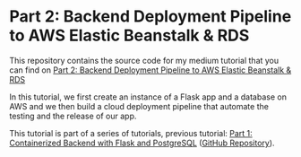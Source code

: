# Part 2: Backend Deployment Pipeline to AWS Elastic Beanstalk & RDS

This repository contains the source code for my medium tutorial that you can find on <a href='https://blog.devgenius.io/part-2-backend-deployment-pipeline-to-aws-elastic-beanstalk-rds-50cb469595f3'>Part 2: Backend Deployment Pipeline to AWS Elastic Beanstalk & RDS</a>

In this tutorial, we first create an instance of a Flask app and a database on AWS and we then build a cloud deployment pipeline that automate the testing and the release of our app.

This tutorial is part of a series of tutorials, previous tutorial: <a href='https://medium.com/@raphael.marietan/part-1-containerized-backend-with-flask-and-postgresql-f28e48c96224'>Part 1: Containerized Backend with Flask and PostgreSQL</a> (<a href='https://github.com/Rmarieta/medium-backend-part1'>GitHub Repository</a>).
